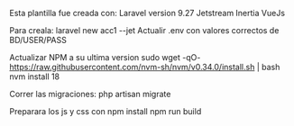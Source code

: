Esta plantilla fue creada con:
    Laravel version 9.27
    Jetstream
    Inertia
    VueJs

Para creala:
laravel new acc1 --jet
Actualir .env con valores correctos de BD/USER/PASS

Actualizar NPM a su ultima version
sudo wget -qO- https://raw.githubusercontent.com/nvm-sh/nvm/v0.34.0/install.sh | bash
nvm install 18

Correr las migraciones: 
php artisan migrate

Preparara los js y css con
npm install
npm run build

